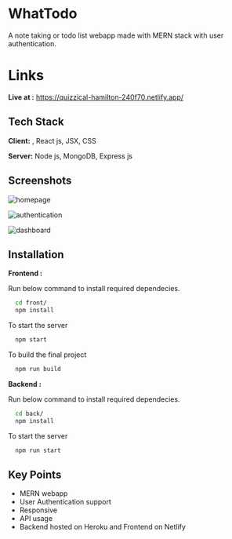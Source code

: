 
# WhatTodo
A note taking or todo list webapp made with MERN stack with user authentication.
# Links
**Live at :** https://quizzical-hamilton-240f70.netlify.app/

## Tech Stack

**Client:** , React js, JSX, CSS

**Server:** Node js, MongoDB, Express js

  
## Screenshots
![homepage](https://user-images.githubusercontent.com/63785612/120063036-d5ca0480-c082-11eb-9ce0-a42ea0338625.JPG)

![authentication](https://user-images.githubusercontent.com/63785612/120063042-e1b5c680-c082-11eb-8669-185a8add1b30.JPG)

![dashboard](https://user-images.githubusercontent.com/63785612/120063046-e67a7a80-c082-11eb-973d-918d25bac471.JPG)
## Installation

**Frontend :**

Run below command to install required dependecies.

```bash
  cd front/
  npm install 
```
    
To start the server

```bash
  npm start  
```

To build the final project

```bash
  npm run build
```

**Backend :**

Run below command to install required dependecies.

```bash
  cd back/
  npm install 
```
    
To start the server

```bash
  npm run start  
```
## Key Points

- MERN webapp
- User Authentication support
- Responsive
- API usage
- Backend hosted on Heroku and Frontend on Netlify

  
